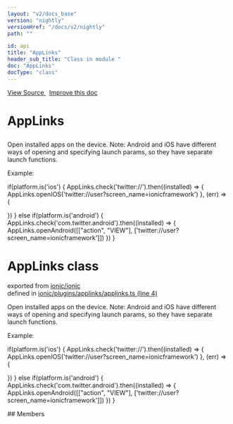 ```yaml
---
layout: "v2/docs_base"
version: "nightly"
versionHref: "/docs/v2/nightly"
path: ""

id: api
title: "AppLinks"
header_sub_title: "Class in module "
doc: "AppLinks"
docType: "class"
---
```



<div class="improve-docs">
  <a href='http://github.com/driftyco/ionic2/tree/master/ionic/plugins/applinks/applinks.ts#L3'>
    View Source
  </a>
  &nbsp;
  <a href='http://github.com/driftyco/ionic2/edit/master/ionic/plugins/applinks/applinks.ts#L3'>
    Improve this doc
  </a>
</div>




<h1 class="api-title">

  AppLinks



</h1>





Open installed apps on the device. Note: Android and iOS have different ways of
opening and specifying launch params, so they have separate launch functions.

Example:

if(platform.is('ios') {
  AppLinks.check('twitter://').then((installed) => {
    AppLinks.openIOS('twitter://user?screen_name=ionicframework')
  }, (err) => {

  })
} else if(platform.is('android') {
  AppLinks.check('com.twitter.android').then((installed) => {
    AppLinks.openAndroid([["action", "VIEW"], ['twitter://user?screen_name=ionicframework']])
  })
}



<h1 class="class export">AppLinks <span class="type">class</span></h1>
<p class="module">exported from <a href='undefined'>ionic/ionic</a><br/>
defined in <a href="https://github.com/driftyco/ionic2/tree/master/ionic/plugins/applinks/applinks.ts#L4-L71">ionic/plugins/applinks/applinks.ts (line 4)</a>
</p>
<p><p>Open installed apps on the device. Note: Android and iOS have different ways of
opening and specifying launch params, so they have separate launch functions.</p>
<p>Example:</p>
<p>if(platform.is(&#39;ios&#39;) {
  AppLinks.check(&#39;twitter://&#39;).then((installed) =&gt; {
    AppLinks.openIOS(&#39;twitter://user?screen_name=ionicframework&#39;)
  }, (err) =&gt; {</p>
<p>  })
} else if(platform.is(&#39;android&#39;) {
  AppLinks.check(&#39;com.twitter.android&#39;).then((installed) =&gt; {
    AppLinks.openAndroid([[&quot;action&quot;, &quot;VIEW&quot;], [&#39;twitter://user?screen_name=ionicframework&#39;]])
  })
}</p>
</p>
## Members

